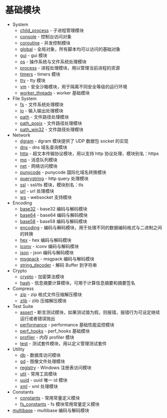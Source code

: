 # 基础模块
* System
  - [child_process](ifs/child_process.md) - 子进程管理模块
  - [console](ifs/console.md) - 控制台访问对象
  - [coroutine](ifs/coroutine.md) - 并发控制模块
  - [global](ifs/global.md) - 全局对象，所有脚本均可以访问的基础对象
  - [gui](ifs/gui.md) - gui 模块
  - [os](ifs/os.md) - 操作系统与文件系统处理模块
  - [process](ifs/process.md) - 进程处理模块，用以管理当前进程的资源
  - [timers](ifs/timers.md) - timers 模块
  - [tty](ifs/tty.md) - tty 模块
  - [vm](ifs/vm.md) - 安全沙箱模块，用于隔离不同安全等级的运行环境
  - [worker_threads](ifs/worker_threads.md) - worker 基础模块
* File System
  - [fs](ifs/fs.md) - 文件系统处理模块
  - [io](ifs/io.md) - 输入输出处理模块
  - [path](ifs/path.md) - 文件路径处理模块
  - [path_posix](ifs/path_posix.md) - 文件路径处理模块
  - [path_win32](ifs/path_win32.md) - 文件路径处理模块
* Network
  - [dgram](ifs/dgram.md) - dgram 模块提供了 UDP 数据包 socket 的实现
  - [dns](ifs/dns.md) - dns 域名查询模块
  - [http](ifs/http.md) - 超文本传输协议模块，用以支持 http 协议处理，模块别名：https
  - [mq](ifs/mq.md) - 消息队列模块
  - [net](ifs/net.md) - 网络访问模块
  - [punycode](ifs/punycode.md) - punycode 国际化域名转换模块
  - [querystring](ifs/querystring.md) - http query 处理模块
  - [ssl](ifs/ssl.md) - ssl/tls 模块，模块别名：tls
  - [url](ifs/url.md) - url 处理模块
  - [ws](ifs/ws.md) - websocket 支持模块
* Encoding
  - [base32](ifs/base32.md) - base32 编码与解码模块
  - [base64](ifs/base64.md) - base64 编码与解码模块
  - [base58](ifs/base58.md) - base58 编码与解码模块
  - [encoding](ifs/encoding.md) - 编码与解码模块，用于处理不同的数据编码格式与二进制之间的转换
  - [hex](ifs/hex.md) - hex 编码与解码模块
  - [iconv](ifs/iconv.md) - iconv 编码与解码模块
  - [json](ifs/json.md) - json 编码与解码模块
  - [msgpack](ifs/msgpack.md) - msgpack 编码与解码模块
  - [string_decoder](ifs/string_decoder.md) - 解码 Buffer 到字符串
* Crypto
  - [crypto](ifs/crypto.md) - 加密算法模块
  - [hash](ifs/hash.md) - 信息摘要计算模块，可用于计算信息摘要和摘要签名
* Compress
  - [zip](ifs/zip.md) - zip 格式文件压缩解压模块
  - [zlib](ifs/zlib.md) - zlib 压缩解压模块
* Test Suite
  - [assert](ifs/assert.md) - 断言测试模块，如果测试值为假，则报错，报错行为可设定继续运行或者错误抛出
  - [performance](ifs/performance.md) - performance 基础性能监控模块
  - [perf_hooks](ifs/perf_hooks.md) - perf_hooks 基础模块
  - [profiler](ifs/profiler.md) - 内存 profiler 模块
  - [test](ifs/test.md) - 测试套件模块，用以定义管理测试套件
* Utility
  - [db](ifs/db.md) - 数据库访问模块
  - [gd](ifs/gd.md) - 图像文件处理模块
  - [registry](ifs/registry.md) - Windows 注册表访问模块
  - [util](ifs/util.md) - 常用工具模块
  - [uuid](ifs/uuid.md) - uuid 唯一 id 模块
  - [xml](ifs/xml.md) - xml 处理模块
* Constants
  - [constants](ifs/constants.md) - 常用常量定义模块
  - [fs_constants](ifs/fs_constants.md) - fs 模块常用常量定义模块
* [multibase](ifs/multibase.md) - multibase 编码与解码模块

